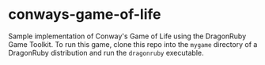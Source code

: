 # conways-game-of-life

Sample implementation of Conway's Game of Life using the DragonRuby Game Toolkit. To run this game, clone this repo into the `mygame` directory of a DragonRuby distribution and run the `dragonruby` executable.
